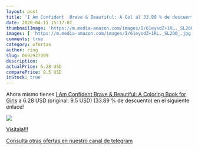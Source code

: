 ```yaml
---
layout: post
title: 'I Am Confident  Brave & Beautiful: A Col al 33.89 % de descuento'
date: 2020-04-11 15:17:07
thumbnailImage: 'https://m.media-amazon.com/images/I/61eysdZ+1RL._SL200_.jpg'
images: [ 'https://m.media-amazon.com/images/I/61eysdZ+1RL._SL200_.jpg' ]
comments: true
category: ofertas
author: ring
slug: 0692927999
description:
actualPrice: 6.28 USD
comparePrice: 9.5 USD
inStock: true
---
```


Ahora mismo tienes [I Am Confident  Brave & Beautiful: A Coloring Book for Girls](https://www.amazon.com/dp/0692927999/?tag=redken08-20) a 6.28 USD (original: 9.5 USD) (33.89 %  de descuento) en el siguiente enlace!

[![](https://m.media-amazon.com/images/I/61eysdZ+1RL._SL200_.jpg)](https://www.amazon.com/dp/0692927999/?tag=redken08-20)

[Visítala!!!](https://www.amazon.com/dp/0692927999/?tag=redken08-20)

[Consulta otras ofertas en nuestro canal de telegram](https://t.me/s/ofertas25)
